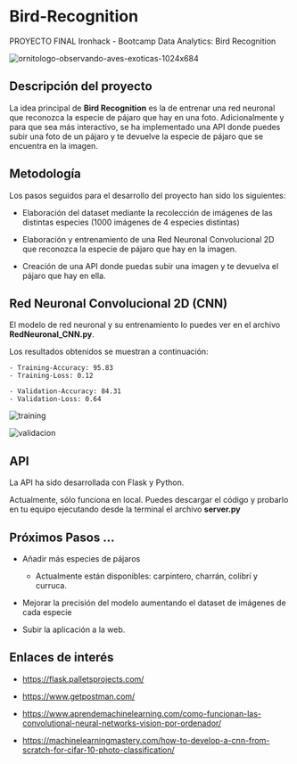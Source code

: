 # Bird-Recognition
PROYECTO FINAL Ironhack - Bootcamp Data Analytics: Bird Recognition

![ornitologo-observando-aves-exoticas-1024x684](https://user-images.githubusercontent.com/61025562/96011751-3cbfe380-0e3b-11eb-9a93-749d04fcb9ba.jpg)

## Descripción del proyecto

La idea principal de **Bird Recognition** es la de entrenar una red neuronal que reconozca la especie de pájaro que hay en una foto. Adicionalmente y para que sea más interactivo, se ha implementado una API donde puedes subir una foto de un pájaro y te devuelve la especie de pájaro que se encuentra en la imagen.

## Metodología

Los pasos seguidos para el desarrollo del proyecto han sido los siguientes:

- Elaboración del dataset mediante la recolección de imágenes de las distintas especies (1000 imágenes de 4 especies distintas)

- Elaboración y entrenamiento de una Red Neuronal Convolucional 2D que reconozca la especie de pájaro que hay en la imagen.

- Creación de una API donde puedas subir una imagen y te devuelva el pájaro que hay en ella.

## Red Neuronal Convolucional 2D (CNN)

El modelo de red neuronal y su entrenamiento lo puedes ver en el archivo **RedNeuronal_CNN.py**. 

Los resultados obtenidos se muestran a continuación:

    - Training-Accuracy: 95.83
    - Training-Loss: 0.12

    - Validation-Accuracy: 84.31
    - Validation-Loss: 0.64

![training](https://user-images.githubusercontent.com/61025562/96015272-4f3c1c00-0e3f-11eb-98e6-8e198aa696c2.png)

![validacion](https://user-images.githubusercontent.com/61025562/96015312-59f6b100-0e3f-11eb-825b-60c5d7bc4073.png)

## API

La API ha sido desarrollada con Flask y Python. 

Actualmente, sólo funciona en local. Puedes descargar el código y probarlo en tu equipo ejecutando desde la terminal el archivo **server.py**

## Próximos Pasos ...

- Añadir más especies de pájaros

    - Actualmente están disponibles: carpintero, charrán, colibrí y curruca.

- Mejorar la precisión del modelo aumentando el dataset de imágenes de cada especie

- Subir la aplicación a la web.

## Enlaces de interés

- https://flask.palletsprojects.com/

- https://www.getpostman.com/

- https://www.aprendemachinelearning.com/como-funcionan-las-convolutional-neural-networks-vision-por-ordenador/

- https://machinelearningmastery.com/how-to-develop-a-cnn-from-scratch-for-cifar-10-photo-classification/

